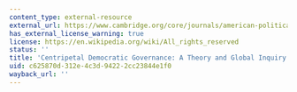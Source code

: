 ```yaml
---
content_type: external-resource
external_url: https://www.cambridge.org/core/journals/american-political-science-review/article/centripetal-democratic-governance-a-theory-and-global-inquiry/927005EF5FDFF3CCD6EB1919170C8315
has_external_license_warning: true
license: https://en.wikipedia.org/wiki/All_rights_reserved
status: ''
title: 'Centripetal Democratic Governance: A Theory and Global Inquiry'
uid: c625870d-312e-4c3d-9422-2cc23844e1f0
wayback_url: ''
---
```


